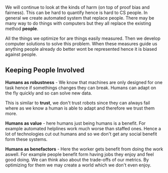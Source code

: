 We will continue to look at the kinds of harm (on top of proof bias and fairness). This can be hard to quantify hence is hard to CS people. In general we create automated system that replace people. There may  be many way to do things with computers but they all replace the existing method **people**.

All the things we optimize for are things easily measured. Then we develop computer solutions to solve this problem. When these measures guide us anything people already do better wont be represented hence it is biased against people.

## Keeping People Involved

**Humans as robustness** - We know that machines are only designed for one task hence if somethings changes they can break. Humans can adapt on the fly quickly and so can solve new data.

This is similar to **trust**, we don't trust robots since they can always fail where as we know a human is able to adapt and therefore we trust them more.

**Humans as value** - here humans just being humans is a benefit. For example automated helplines work much worse than staffed ones. Hence a lot of technologies cut out humans and so we don't get any social benefit form these systems.

**Humans as benefactors** - Here the worker gets benefit from doing the work aswell. For example people benefit form having jobs they enjoy and feel good doing. We can think also about the trade-offs of our metrics. By optimizing for them we may create a world which we don't even enjoy.